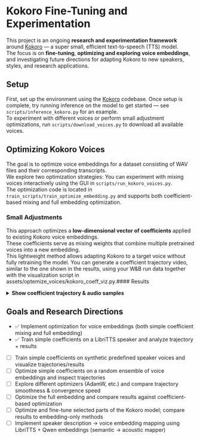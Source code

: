 # Kokoro Fine-Tuning and Experimentation

This project is an ongoing **research and experimentation framework** around [Kokoro](https://huggingface.co/hexgrad/Kokoro-82M) — a super small, efficient text-to-speech (TTS) model.  
The focus is on **fine-tuning**, **optimizing and exploring voice embeddings**, and investigating future directions for adapting Kokoro to new speakers, styles, and research applications.
 
## Setup
First, set up the environment using the [Kokoro](https://huggingface.co/hexgrad/Kokoro-82M) codebase. Once setup is complete, try running inference on the model to get started — see `scripts/inference_kokoro.py` for an example.  
To experiment with different voices or perform small adjustment optimizations, run `scripts/download_voices.py` to download all available voices.

## Optimizing Kokoro Voices

The goal is to optimize voice embeddings for a dataset consisting of WAV files and their corresponding transcripts.  
We explore two optimization strategies:
You can experiment with mixing voices interactively using the GUI in `scripts/run_kokoro_voices.py`.  
The optimization code is located in `train_scripts/train_optimize_embedding.py` and supports both coefficient-based mixing and full embedding optimization.

### Small Adjustments

This approach optimizes a **low-dimensional vector of coefficients** applied to existing Kokoro voice embeddings.  
These coefficients serve as mixing weights that combine multiple pretrained voices into a new embedding.  
This lightweight method allows adapting Kokoro to a target voice without fully retraining the model.
You can generate a coefficient trajectory video, similar to the one shown in the results, using your W&B run data together with the visualization script in assets/optemize_voices/kokoro_coeff_viz.py.#### Results
<details>
<summary><b>Show coefficient trajectory & audio samples</b></summary>

<br>

<div align="center">

<div align="center">
  <img src="assets/optemize_voices/coeff_viz.gif" alt="Coefficient trajectory (animated)" width="100%"/><br/>
  <sub>
    Example training trajectory of mixture weights in the circular embedding space.  
    (Run may not be fully converged yet — see the full logs on 
    <a href="https://wandb.ai/amit154154/kokoro_opt/runs/nrtl7bn1?nw=nwuseramit154154">W&B</a>)  
    &nbsp;•&nbsp;
    <a href="assets/optemize_voices/coeff_viz.mp4">Download MP4</a>
  </sub>
</div>

**Audio Samples**  
_GitHub tip: the README preview doesn’t always render audio players. Click a link below, then press **“View raw”** to play in your browser._

- ▶️ **Start Generation** — [WAV](assets/optemize_voices/start_generation.wav)  
- ▶️ **Optimized Generation** — [WAV](assets/optemize_voices/optemize_generation.wav)  
- ▶️ **Ground Truth** — [WAV](assets/optemize_voices/ground_truth.wav)  

</div>

<p align="center">
  <img src="assets/optemize_voices/loss_figure.png" width="500"/>
  <br><em>Loss curve showing convergence during coefficient optimization.</em>
</p>

</details>


## Goals and Research Directions

- ✅ Implement optimization for voice embeddings (both simple coefficient mixing and full embedding)  
- ✅ Train simple coefficients on a LibriTTS speaker and analyze trajectory + results  
- [ ] Train simple coefficients on synthetic predefined speaker voices and visualize trajectories/results  
- [ ] Optimize simple coefficients on a random ensemble of voice embeddings and inspect trajectories  
- [ ] Explore different optimizers (AdamW, etc.) and compare trajectory smoothness & convergence speed  
- [ ] Optimize the full embedding and compare results against coefficient-based optimization  
- [ ] Optimize and fine-tune selected parts of the Kokoro model; compare results to embedding-only methods  
- [ ] Implement speaker description → voice embedding mapping using LibriTTS + Qwen embeddings (semantic → acoustic mapper) 